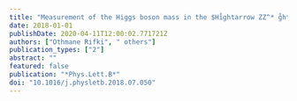 ```yaml
---
title: "Measurement of the Higgs boson mass in the $Hi̊ghtarrow ZZ^* g̊htarrow 4ell$ and $H rh̊tarrow γγ$ channels with $sqrts=13$ TeV $pp$ collisions using the ATLAS detector"
date: 2018-01-01
publishDate: 2020-04-11T12:00:02.771721Z
authors: ["Othmane Rifki", " others"]
publication_types: ["2"]
abstract: ""
featured: false
publication: "*Phys.Lett.B*"
doi: "10.1016/j.physletb.2018.07.050"
---
```


